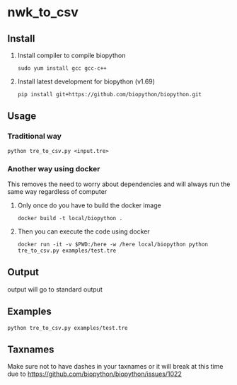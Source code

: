 # nwk_to_csv

## Install

1. Install compiler to compile biopython

   ```
   sudo yum install gcc gcc-c++
   ```

1. Install latest development for biopython (v1.69)

   ```
   pip install git+https://github.com/biopython/biopython.git
   ```


## Usage

### Traditional way

```
python tre_to_csv.py <input.tre>
```

### Another way using docker

This removes the need to worry about dependencies and will always run the same
way regardless of computer

1. Only once do you have to build the docker image

   ```
   docker build -t local/biopython .
   ```

1. Then you can execute the code using docker

   ```
   docker run -it -v $PWD:/here -w /here local/biopython python tre_to_csv.py examples/test.tre
   ```

## Output

output will go to standard output 

## Examples

```
python tre_to_csv.py examples/test.tre
```

## Taxnames

Make sure not to have dashes in your taxnames or it will break at this time due
to https://github.com/biopython/biopython/issues/1022

